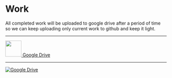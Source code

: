 # Work

All completed work will be uploaded to google drive after a period of time so we can keep uploading only current work to github and keep it light.

***

[<img src="https://sites.google.com/a/bhuhsd.net/jessica-rapetti-u-s-government-economics-eportfolio-bhhs2014/_/rsrc/1421979558598/s6-unit-2-the-goals-and-the-origins-of-our-government-1/home/google%20drive.png" width="50" height="50"> Google Drive](https://drive.google.com/drive/folders/1HNS3-d48L-5GXxmjyA3Mm7ez0PMIqdie)


***


[![Google Drive](https://sites.google.com/a/bhuhsd.net/jessica-rapetti-u-s-government-economics-eportfolio-bhhs2014/_/rsrc/1421979558598/s6-unit-2-the-goals-and-the-origins-of-our-government-1/home/google%20drive.png)](https://drive.google.com/drive/folders/1HNS3-d48L-5GXxmjyA3Mm7ez0PMIqdie)
